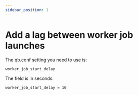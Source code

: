 ```yaml
---
sidebar_position: 1
---
```


# Add a lag between worker job launches

The qb.conf setting you need to use is:

`worker_job_start_delay`

The field is in seconds.
    
`worker_job_start_delay = 10`

